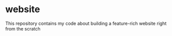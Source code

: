 # website
This repository contains my code about building a feature-rich website right from the scratch
